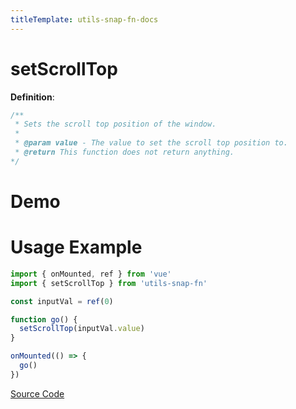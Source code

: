 ```yaml
---
titleTemplate: utils-snap-fn-docs
---
```


# setScrollTop

**Definition**:

```js
/**
 * Sets the scroll top position of the window.
 *
 * @param value - The value to set the scroll top position to.
 * @return This function does not return anything.
*/
```

# Demo

<Box>
  <SetScrollTopDemo />
</Box>

# Usage Example

```ts
import { onMounted, ref } from 'vue'
import { setScrollTop } from 'utils-snap-fn'

const inputVal = ref(0)

function go() {
  setScrollTop(inputVal.value)
}

onMounted(() => {
  go()
})
```

[Source Code](https://github.com/guxuerui/utils-snap-fn/blob/main/src/playground/dom/setScrollTop.ts)